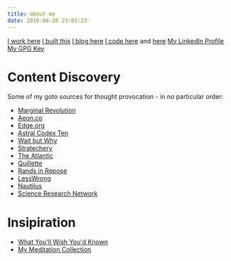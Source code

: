 ```yaml
---
title: about me
date: 2016-06-20 23:03:23
---
```


[I work here](https://qualytics.co "Automating Data Quality at Scale")
[I built this](https://foldergrid.com "End-to-End Encryption atop cloud storage")
[I blog here](https://ets.github.io "But not very often...")
[I code here](https://bitbucket.org/ets/ "Atlassian rocks!") and [here](https://github.com/ets/ "who doesn't ?")
[My LinkedIn Profile](https://www.linkedin.com/in/ericsimmerman)
[My GPG Key](https://keybase.io/ets)

# Content Discovery
Some of my goto sources for thought provocation - in no particular order:

* [Marginal Revolution](https://marginalrevolution.com/)
* [Aeon.co](https://aeon.co/)
* [Edge.org](https://www.edge.org/)
* [Astral Codex Ten](https://astralcodexten.substack.com/)
* [Wait but Why](http://waitbutwhy.com/)
* [Stratechery](https://stratechery.com/)
* [The Atlantic](http://www.theatlantic.com/)
* [Quillette](http://quillette.com/)
* [Rands in Repose](http://randsinrepose.com/)
* [LessWrong](http://lesswrong.com/)
* [Nautilus](http://nautil.us/)
* [Science Research Network](https://www.ssrn.com/)

# Insipiration

* [What You'll Wish You'd Known](http://www.paulgraham.com/hs.html)
* [My Meditation Collection](/meditation/)
